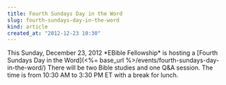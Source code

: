 ```yaml
---
title: Fourth Sundays Day in the Word
slug: fourth-sundays-day-in-the-word
kind: article
created_at: "2012-12-23 10:30"
---
```

<div itemscope itemtype="http://schema.org/Event" markdown="1">
<meta itemprop="name" content="<%= h :title %>">

<span itemprop="description">
This Sunday, December 23, 2012 *EBible Fellowship* is hosting a 
[Fourth Sundays Day in the Word](<%= base_url %>/events/fourth-sundays-day-in-the-word/)
There will be two Bible studies and one Q&A session.  
The time is from 10:30 AM to 3:30 PM ET with a break for lunch.
</span>

<meta itemprop="startDate" content="2012-10-28T10:30-0400">
<meta itemprop="endDate" content="2012-10-28T15:30-0400">

</div>

